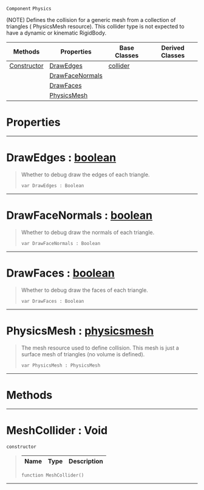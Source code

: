  `Component` `Physics`



(NOTE) Defines the collision for a generic mesh from a collection of triangles ( PhysicsMesh resource). This collider type is not expected to have a dynamic or kinematic RigidBody.

|Methods|Properties|Base Classes|Derived Classes|
|---|---|---|---|
|[ Constructor](https://github.com/PlasmaEngine/PlasmaDocs/tree/master/docs/C%2B%2B/code_reference/class_reference/meshcollider.markdown#meshcollider-void)|[ DrawEdges](https://github.com/PlasmaEngine/PlasmaDocs/tree/master/docs/C%2B%2B/code_reference/class_reference/meshcollider.markdown#drawedges-plasma-engine-do)|[collider](https://github.com/PlasmaEngine/PlasmaDocs/tree/master/docs/C%2B%2B/code_reference/class_reference/collider.markdown)| |
| |[ DrawFaceNormals](https://github.com/PlasmaEngine/PlasmaDocs/tree/master/docs/C%2B%2B/code_reference/class_reference/meshcollider.markdown#drawfacenormals-plasma-eng)| | |
| |[ DrawFaces](https://github.com/PlasmaEngine/PlasmaDocs/tree/master/docs/C%2B%2B/code_reference/class_reference/meshcollider.markdown#drawfaces-plasma-engine-do)| | |
| |[ PhysicsMesh](https://github.com/PlasmaEngine/PlasmaDocs/tree/master/docs/C%2B%2B/code_reference/class_reference/meshcollider.markdown#physicsmesh-plasma-engine)| | |


 #  Properties


---  
 #  DrawEdges : [boolean](https://github.com/PlasmaEngine/PlasmaDocs/tree/master/docs/C%2B%2B/code_reference/lightning_base_types/boolean.markdown)

> Whether to debug draw the edges of each triangle.
> ``` lang=cpp, name=Lightning
> var DrawEdges : Boolean


---  
 #  DrawFaceNormals : [boolean](https://github.com/PlasmaEngine/PlasmaDocs/tree/master/docs/C%2B%2B/code_reference/lightning_base_types/boolean.markdown)

> Whether to debug draw the normals of each triangle.
> ``` lang=cpp, name=Lightning
> var DrawFaceNormals : Boolean


---  
 #  DrawFaces : [boolean](https://github.com/PlasmaEngine/PlasmaDocs/tree/master/docs/C%2B%2B/code_reference/lightning_base_types/boolean.markdown)

> Whether to debug draw the faces of each triangle.
> ``` lang=cpp, name=Lightning
> var DrawFaces : Boolean


---  
 #  PhysicsMesh : [physicsmesh](https://github.com/PlasmaEngine/PlasmaDocs/tree/master/docs/C%2B%2B/code_reference/class_reference/physicsmesh.markdown)

> The mesh resource used to define collision. This mesh is just a surface mesh of triangles (no volume is defined).
> ``` lang=cpp, name=Lightning
> var PhysicsMesh : PhysicsMesh


---  
 #  Methods


---  
 #  MeshCollider : Void

 `constructor`

> 
> |Name|Type|Description|
> |---|---|---|
> ``` lang=cpp, name=Lightning
> function MeshCollider()
> ``` 


---  
 

 
